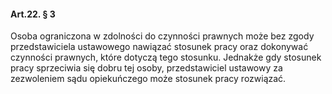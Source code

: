 #### Art.22. § 3

Osoba ograniczona w zdolności do czynności prawnych może bez zgody przedstawiciela ustawowego nawiązać stosunek pracy oraz dokonywać czynności prawnych, które dotyczą tego stosunku. Jednakże gdy stosunek pracy sprzeciwia się dobru tej osoby, przedstawiciel ustawowy za zezwoleniem sądu opiekuńczego może stosunek pracy rozwiązać.